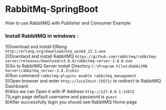 # RabbitMq-SpringBoot

How to use RabbitMQ with Publisher and Consumer Example

### Install RabbitMQ in windows :

1)Download and install ERlang `http://erlang.org/download/otp_win64_22.3.exe` <br/>
2)Downlaod and install RabbitMQ `https://github.com/rabbitmq/rabbitmq-server/releases/download/v3.8.8/rabbitmq-server-3.8.8.exe` <br/>
3)Go to RabbitMQ Server install Directory `C:\Program Files\RabbitMQ Server\rabbitmq_server-3.8.3\sbin` <br/>
4)Run command `rabbitmq-plugins enable rabbitmq_management` <br/>
5)Open browser and enter `http://localhost:15672/` to redirect to RabbitMQ Dashboard <br/>
6)Also we can Open it with IP Address `http://127.0.0.1:15672` <br/>
7)Login page default username and password is `guest` <br/>
8)After successfully login you should see RabbitMQ Home page <br/>
